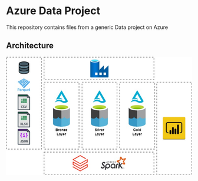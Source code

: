 # Azure Data Project

This repository contains files from a generic Data project on Azure

## Architecture

![Architecture](.attachments/architecture.jpg)
